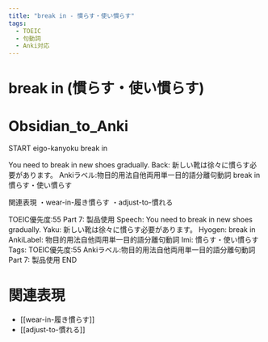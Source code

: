 ```yaml
---
title: "break in - 慣らす・使い慣らす"
tags:
  - TOEIC
  - 句動詞
  - Anki対応
---
```


# break in (慣らす・使い慣らす)

# Obsidian_to_Anki
START
eigo-kanyoku
break in

You need to break in new shoes gradually.
Back: 
新しい靴は徐々に慣らす必要があります。
Ankiラベル:物目的用法自他両用単一目的語分離句動詞
break in
慣らす・使い慣らす

関連表現
・wear-in-履き慣らす
・adjust-to-慣れる

TOEIC優先度:55
Part 7: 製品使用
Speech: You need to break in new shoes gradually.
Yaku: 新しい靴は徐々に慣らす必要があります。
Hyogen: break in
AnkiLabel: 物目的用法自他両用単一目的語分離句動詞
Imi: 慣らす・使い慣らす
Tags: TOEIC優先度:55 Ankiラベル:物目的用法自他両用単一目的語分離句動詞 Part 7: 製品使用
END

# 関連表現
- [[wear-in-履き慣らす]]
- [[adjust-to-慣れる]]